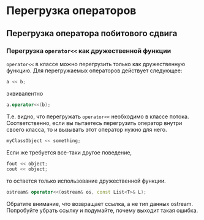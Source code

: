 # Перегрузка операторов
## Перегрузка оператора побитового сдвига
### Перегрузка ```operator<<``` как дружественной функции

```operator<<``` в классе можно перегрузить только как дружественную функцию. Для перегружаемых операторов действует следующее:

```C++
a << b;
```
эквивалентно

```C++
a.operator<<(b);
```
Т.е. видно, что перегружать ```operator<<``` необходимо в классе потока. Соответственно, если вы пытаетесь перегрузить оператор внутри своего класса, то и вызывать этот оператор нужно для него.

```C++
myClassObject << something;
```
Если же требуется все-таки другое поведение,

```C++
fout << object;
cout << object;
```
то остается только использование дружественной функции.

```C++
ostream& operator<<(ostream& os, const List<T>& L);
```
Обратите внимание, что возвращает ссылка, а не тип данных ostream. Попробуйте убрать ссылку и подумайте, почему выходит такая ошибка.

